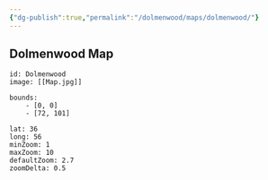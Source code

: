 ```yaml
---
{"dg-publish":true,"permalink":"/dolmenwood/maps/dolmenwood/"}
---
```


## Dolmenwood Map

```leaflet
id: Dolmenwood
image: [[Map.jpg]]

bounds:
    - [0, 0]
    - [72, 101]

lat: 36
long: 56
minZoom: 1
maxZoom: 10
defaultZoom: 2.7
zoomDelta: 0.5

```




